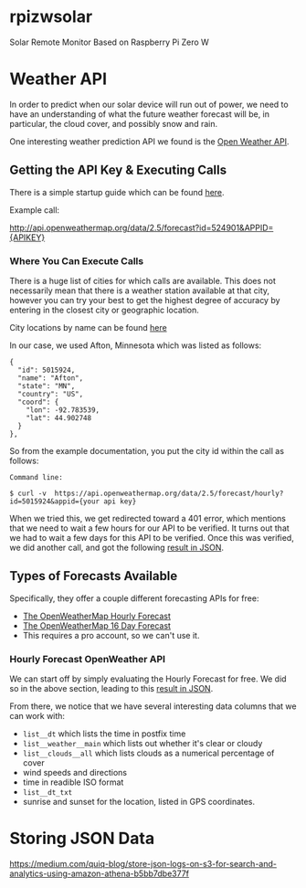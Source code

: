 # rpizwsolar

Solar Remote Monitor Based on Raspberry Pi Zero W

# Weather API

In order to predict when our solar device will run out of power, we need to have an understanding of what the future weather forecast will be, in particular, the cloud cover, and possibly snow and rain.

One interesting weather prediction API we found is the [Open Weather API](https://openweathermap.org/api).

## Getting the API Key & Executing Calls

There is a simple startup guide which can be found [here](https://openweathermap.org/appid#get).

Example call:

http://api.openweathermap.org/data/2.5/forecast?id=524901&APPID={APIKEY}

### Where You Can Execute Calls

There is a huge list of cities for which calls are available.  This does not necessarily mean that there is a weather station available at that city, however you can try your best to get the highest degree of accuracy by entering in the closest city or geographic location.

City locations by name can be found [here](http://bulk.openweathermap.org/sample/)

In our case, we used Afton, Minnesota which was listed as follows:

```
{
  "id": 5015924,
  "name": "Afton",
  "state": "MN",
  "country": "US",
  "coord": {
    "lon": -92.783539,
    "lat": 44.902748
  }
},
```

So from the example documentation, you put the city id within the call as follows:

```
Command line:

$ curl -v  https://api.openweathermap.org/data/2.5/forecast/hourly?id=5015924&appid={your api key}
```

When we tried this, we get redirected toward a 401 error, which mentions that we need to wait a few hours for our API to be verified.  It turns out that we had to wait a few days for this API to be verified.  Once this was verified, we did another call, and got the following [result in JSON](https://github.com/pwdel/rpizwsolar/blob/master/testresult.json).

## Types of Forecasts Available

Specifically, they offer a couple different forecasting APIs for free:

*   [The OpenWeatherMap Hourly Forecast](https://openweathermap.org/api/hourly-forecast)
*   [The OpenWeatherMap 16 Day Forecast](https://openweathermap.org/forecast16)
   *   This requires a pro account, so we can't use it.

### Hourly Forecast OpenWeather API

We can start off by simply evaluating the Hourly Forecast for free.  We did so in the above section, leading to this [result in JSON](https://github.com/pwdel/rpizwsolar/blob/master/testresult.json).

From there, we notice that we have several interesting data columns that we can work with:

*   ```list__dt``` which lists the time in postfix time
*   ```list__weather__main``` which lists out whether it's clear or cloudy
*   ```list__clouds__all``` which lists clouds as a numerical percentage of cover
*   wind speeds and directions
*   time in readible ISO format
*   ```list__dt_txt```
*   sunrise and sunset for the location, listed in GPS coordinates.

# Storing JSON Data

https://medium.com/quiq-blog/store-json-logs-on-s3-for-search-and-analytics-using-amazon-athena-b5bb7dbe377f
